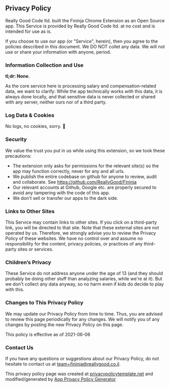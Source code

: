 ## Privacy Policy

Really Good Code ltd. built the Fininja Chrome Extension as an Open Source app. This Service is provided by Really Good Code ltd. at no cost and is intended for use as is.

If you choose to use our app (or "Service", herein), then you agree to the policies described in this document. We DO NOT collet any data. We will not use or share your information with anyone, period.

### Information Collection and Use

**tl;dr: None.**

As the core service here is processing salary and compensation-related data, we want to clarify: While the app technically works _with_ this data, it is always done locally, and that sensitive data is never collected or shared with any server, neither ours nor of a third party.

### Log Data & Cookies

No logs, no cookies, sorry. 🍪

### Security

We value the trust you put in us while using this extension, so we took these precautions:

- The extension only asks for permissions for the relevant site(s) so the app may function correctly, never for any and all urls.
- We publish the entire codebase on github for anyone to review, audit and collaborate. See https://github.com/ReallyGood/Fininja
- Our relevant accounts at Github, Google etc. are properly secured to avoid any tampering with the code of this app.
- We don't sell or transfer our apps to the dark side.

### Links to Other Sites

This Service may contain links to other sites. If you click on a third-party link, you will be directed to that site. Note that these external sites are not operated by us. Therefore, we strongly advise you to review the Privacy Policy of these websites. We have no control over and assume no responsibility for the content, privacy policies, or practices of any third-party sites or services.

### Children’s Privacy

These Service do not address anyone under the age of 13 (and they should probably be doing other stuff than analyzing salaries, while we're at it). But we don't collect any data anyway, so no harm even if kids do decide to play with this.

### Changes to This Privacy Policy

We may update our Privacy Policy from time to time. Thus, you are advised to review this page periodically for any changes. We will notify you of any changes by posting the new Privacy Policy on this page.

This policy is effective as of 2021-06-06

### Contact Us

If you have any questions or suggestions about our Privacy Policy, do not hesitate to contact us at team+fininja@reallygood.co.il.

This privacy policy page was created at [privacypolicytemplate.net](https://privacypolicytemplate.net) and modified/generated by [App Privacy Policy Generator](https://app-privacy-policy-generator.nisrulz.com/)
